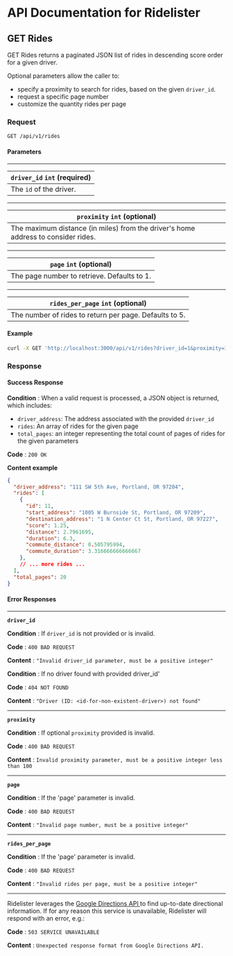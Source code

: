 # API Documentation for Ridelister
## GET Rides

GET Rides returns a paginated JSON list of rides in descending score order for a given driver.

Optional parameters allow the caller to:
- specify a proximity to search for rides, based on the given `driver_id`.
- request a specific page number
- customize the quantity rides per page

### Request

`GET /api/v1/rides`

#### Parameters
---
|**`driver_id`** `int` (required)|
|---|
|The `id` of the driver.|
---
|`proximity` `int` (optional)|
|---|
|The maximum distance (in miles) from the driver's home address to consider rides.|
---
|`page` `int` (optional)|
|---|
|The page number to retrieve. Defaults to 1.|
---
|`rides_per_page` `int` (optional)|
|---|
|The number of rides to return per page. Defaults to 5.|

#### Example

```bash
curl -X GET 'http://localhost:3000/api/v1/rides?driver_id=1&proximity=10&page=1&rides_per_page=5'
```

### Response

#### Success Response

**Condition** : When a valid request is processed, a JSON object is returned, which includes:

- `driver_address`: The address associated with the provided `driver_id`
- `rides`: An array of rides for the given page
- `total_pages`: an integer representing the total count of pages of rides for the given parameters

**Code** : `200 OK`

**Content example**

```json
{
  "driver_address": "111 SW 5th Ave, Portland, OR 97204",
  "rides": [
    {
      "id": 11,
      "start_address": "1005 W Burnside St, Portland, OR 97209",
      "destination_address": "1 N Center Ct St, Portland, OR 97227",
      "score": 1.25,
      "distance": 2.7961695,
      "duration": 6.3,
      "commute_distance": 0.505795994,
      "commute_duration": 3.316666666666667
    },
    // ... more rides ...
  ],
  "total_pages": 20
}
```

#### Error Responses
---
**`driver_id`**

**Condition** : If `driver_id` is not provided or is invalid.

**Code** : `400 BAD REQUEST`

**Content** : `"Invalid driver_id parameter, must be a positive integer"`

**Condition** : If no driver found with provided driver_id'

**Code** : `404 NOT FOUND`

**Content** : `"Driver (ID: <id-for-non-existent-driver>) not found"`

---
**`proximity`**

**Condition** : If optional `proximity` provided is invalid.

**Code** : `400 BAD REQUEST`

**Content** : `Invalid proximity parameter, must be a positive integer less than 100`

---
**`page`**

**Condition** : If the 'page' parameter is invalid.

**Code** : `400 BAD REQUEST`

**Content** : `"Invalid page number, must be a positive integer"`

---
**`rides_per_page`**

**Condition** : If the 'page' parameter is invalid.

**Code** : `400 BAD REQUEST`

**Content** : `"Invalid rides per page, must be a positive integer"`

---
Ridelister leverages the [ Google Directions API ](https://developers.google.com/maps/documentation/directions/overview) to find up-to-date directional information. If for any reason this service is unavailable, Ridelister will respond with an error, e.g.:

**Code** : `503 SERVICE UNAVAILABLE`

**Content** : `Unexpected response format from Google Directions API.`
